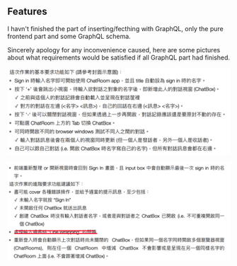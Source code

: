 ## Features

I havn't finished the part of inserting/fecthing with GraphQL, only the pure frontend part and some GraphQL schema.

Sincerely apology for any inconvenience caused, here are some pictures about what requirements would be satisfied if all GraphQL part had finished.

![image](readme_img/basic.png)

![image](readme_img/advance.png)

